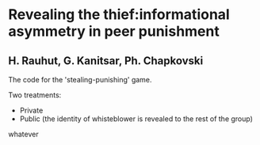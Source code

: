# Revealing the thief:informational asymmetry in peer punishment
## H. Rauhut, G. Kanitsar, Ph. Chapkovski

The code for the 'stealing-punishing' game.

Two treatments:
- Private
- Public (the identity of whisteblower is revealed to the rest of the group)


whatever